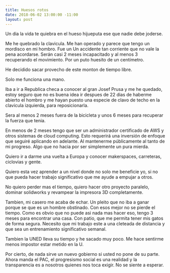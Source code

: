 ```yaml
---
title: Huesos rotos
date: 2018-06-02 13:00:00 -11:00
layout: post
---
```


Un dia la vida te quiebra en el hueso hijueputa ese que nadie debe joderse.

Me he quebrado la clavicula. Me han operado y parece que tengo un mordisco en mi hombro.
Fue un Un accidente tan corriente que no vale la pena acordarse.
Serán casi 2 meses incapacitado y al menos 3 recuperando el movimiento. Por un puto huesito de un centímetro. 


 He decidido sacar provecho de este monton de tiempo libre. 

Solo me funciona una mano. 

Iba a ir a Republica checa a conocer al gran Josef Prusa y me he quedado, estoy seguro que no es buena idea ir despues de 22 dias de haberme abierto el hombro y me hayan puesto una especie de clavo de techo en la clavicula izquierda, para reposicionarla. 

Sera al menos 2 meses fuera de la bicicleta y unos 6 meses para recuperar la fuerza que tenia.

En menos de 2 meses tengo que ser un administrador certificado de AWS y otros sistemas de cloud computing.
Esto requerirá una inversión de enfoque que seguiré aplicando en adelante. Al mantenerme públicamente al tanto de mi progreso. Algo que no hacia por ser simplemente un pura mierda.

Quiero ir a darme una vuelta a Europa y conocer makerspaces, carreteras, ciclovias y gente.

Quiero esta vez aprender a un nivel donde no solo me beneficie yo, si no que pueda hacer trabajo significativo que me ayude a empujar a otros.

No quiero perder mas el tiempo, quiero hacer otro proyecto paralelo, dominar solidworks y revampear la impresora 3D completamente.

Tambien, mi casero me acaba de echar. Un pleito que no iba a ganar porque se que es un hombre obstinado. Con esos mejor no se pierde el tiempo. 
Como es obvio que no puede asi nada mas hacer eso, tengo 3 meses para encontrar una casa. Con patio,  que me permita tener mis gatos de forma segura.
Necesito que mi trabajo este a una cleteada de distancia y que sea un entrenamiento significativo semanal.

Tambien la UNED lleva su tiempo y he sacado muy poco. Me hace sentirme menos impostor estar metido en la U.

Por cierto, de nada sirve un nuevo gobierno si usted no pone de su parte.
Ahora manda el PAC, el progresismo social es una realidad y la transparencia es a nosotros quienes nos toca exigir. No se siente a esperar.